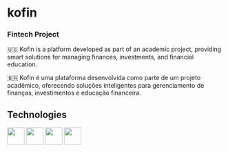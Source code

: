 # <left> kofin</left>

<h3>Fintech Project</h3>
<p>🇺🇸 Kofin is a platform developed as part of an academic project, providing smart solutions for managing finances, investments, and financial education.</p>

<p>🇧🇷 Kofin é uma plataforma desenvolvida como parte de um projeto acadêmico, oferecendo soluções inteligentes para gerenciamento de finanças, investimentos e educação financeira.</p>

## Technologies

<img src="https://cdn.jsdelivr.net/gh/devicons/devicon/icons/figma/figma-original.svg" width="40" height="40"/> 
<img src="https://cdn.jsdelivr.net/gh/devicons/devicon/icons/html5/html5-original.svg" width="40" height="40" />
<img src="https://cdn.jsdelivr.net/gh/devicons/devicon/icons/css3/css3-original.svg" width="40" height="40" />
<img src="https://cdn.jsdelivr.net/gh/devicons/devicon/icons/bootstrap/bootstrap-original.svg" width="40" height="40" />
